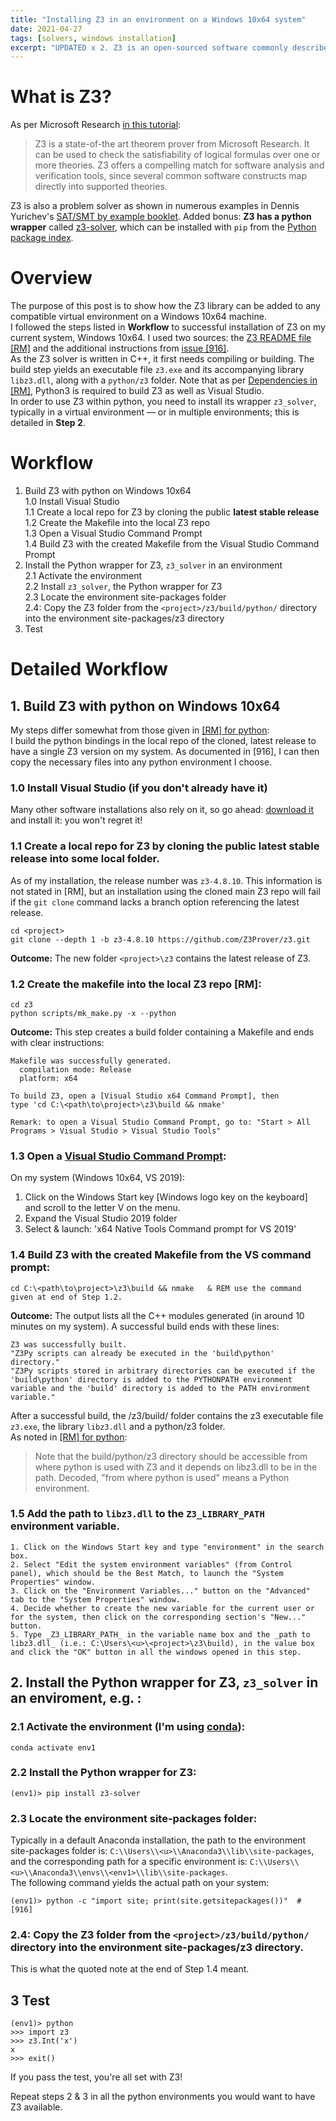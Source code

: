 ```yaml
---
title: "Installing Z3 in an environment on a Windows 10x64 system"
date: 2021-04-27
tags: [solvers, windows installation]
excerpt: "UPDATED x 2. Z3 is an open-sourced software commonly described as a 'theorem prover'. It is also a problem solver..."
---
```


# What is Z3?

As per Microsoft Research [in this tutorial](https://rise4fun.com/z3/tutorial):  
>Z3 is a state-of-the art theorem prover from Microsoft Research. It can be used to check the satisfiability of logical formulas over one or more theories. Z3 offers a compelling match for software analysis and verification tools, since several common software constructs map directly into supported theories. 

Z3 is also a problem solver as shown in numerous examples in Dennis Yurichev's [SAT/SMT by example booklet](https://yurichev.com/writings/SAT_SMT_by_example.pdf). Added bonus: __Z3 has a python wrapper__ called [z3-solver](https://github.com/Z3Prover/z3/blob/master/README.md#python), which can be installed with `pip` from the [Python package index](https://pypi.org/project/z3-solver/). 

# Overview
The purpose of this post is to show how the Z3 library can be added to any compatible virtual environment on a Windows 10x64 machine.  
I followed the steps listed in __Workflow__ to successful installation of Z3 on my current system, Windows 10x64. I used two sources: the [Z3 README file [RM]](https://github.com/Z3Prover/z3) and the additional instructions from [issue [916]](https://github.com/Z3Prover/z3/issues/916).  
As the Z3 solver is written in C++, it first needs compiling or building. The build step yields an executable file `z3.exe` and its accompanying library `libz3.dll`, along with a `python/z3` folder.  Note that as per [Dependencies in [RM]](https://github.com/Z3Prover/z3#dependencies), Python3 is required to build Z3 as well as Visual Studio.  
In order to use Z3 within python, you need to install its wrapper `z3_solver`, typically in a virtual environment &mdash; or in multiple environments; this is detailed in __Step 2__.  

# Workflow
 1. Build Z3 with python on Windows 10x64  
    1.0 Install Visual Studio  
    1.1 Create a local repo for Z3 by cloning the public __latest stable release__  
    1.2 Create the Makefile into the local Z3 repo  
    1.3 Open a Visual Studio Command Prompt  
    1.4 Build Z3 with the created Makefile from the Visual Studio Command Prompt  
 2. Install the Python wrapper for Z3, `z3_solver` in an environment    
    2.1 Activate the environment  
    2.2 Install `z3_solver`, the Python wrapper for Z3  
    2.3 Locate the environment site-packages folder  
    2.4: Copy the Z3 folder from the `<project>/z3/build/python/` directory into the <env1> environment site-packages/z3 directory  
 3. Test  

# Detailed Workflow
## 1. Build Z3 with python on Windows 10x64

My steps differ somewhat from those given in [[RM] for python](https://github.com/Z3Prover/z3#python):  
I build the python bindings in the local repo of the cloned, latest release to have a single Z3 version on my system. As documented in [916], I can then copy the necessary files into any python environment I choose.

### 1.0 Install Visual Studio (if you don't already have it)
Many other software installations also rely on it, so go ahead: [download it](https://visualstudio.microsoft.com/downloads/?utm_medium=microsoft&utm_source=docs.microsoft.com&utm_campaign=navigation+cta&utm_content=download+vs2019) and install it: you won't regret it!

### 1.1 Create a local repo for Z3 by cloning the public __latest stable release__ into some local <project> folder.
As of my installation, the release number was `z3-4.8.10`. This information is not stated in [RM], but an installation using the cloned main Z3 repo will fail if the `git clone` command lacks a branch option referencing the latest release. 
```
cd <project>
git clone --depth 1 -b z3-4.8.10 https://github.com/Z3Prover/z3.git
```
__Outcome:__ The new folder `<project>\z3` contains the latest release of Z3.  


### 1.2 Create the makefile into the local Z3 repo [RM]:  
```
cd z3
python scripts/mk_make.py -x --python
```
__Outcome:__ This step creates a build folder containing a Makefile and ends with clear instructions:
```
Makefile was successfully generated.
  compilation mode: Release
  platform: x64

To build Z3, open a [Visual Studio x64 Command Prompt], then
type 'cd C:\<path\to\project>\z3\build && nmake'

Remark: to open a Visual Studio Command Prompt, go to: "Start > All Programs > Visual Studio > Visual Studio Tools"
```
### 1.3 Open a [Visual Studio Command Prompt](https://docs.microsoft.com/en-us/visualstudio/ide/reference/command-prompt-powershell?view=vs-2019):
On my system (Windows 10x64, VS 2019):
 1. Click on the Windows Start key [Windows logo key on the keyboard] and scroll to the letter V on the menu.
 2. Expand the Visual Studio 2019 folder
 3. Select & launch: 'x64 Native Tools Command prompt for VS 2019'

### 1.4 Build Z3 with the created Makefile from the VS command prompt:
```
cd C:\<path\to\project>\z3\build && nmake   & REM use the command given at end of Step 1.2.
```  
__Outcome:__ The output lists all the C++ modules generated (in around 10 minutes on my system). A successful build ends with these lines:
```
Z3 was successfully built.
"Z3Py scripts can already be executed in the 'build\python' directory."
"Z3Py scripts stored in arbitrary directories can be executed if the 'build\python' directory is added to the PYTHONPATH environment variable and the 'build' directory is added to the PATH environment variable."
```

After a successful build, the <project>/z3/build/ folder contains the z3 executable file `z3.exe`, the library `libz3.dll` and a python/z3 folder.    
As noted in [[RM] for python](https://github.com/Z3Prover/z3#python):
> Note that the build/python/z3 directory should be accessible from where python is used with Z3 and it depends on libz3.dll to be in the path.
Decoded, "from where python is used" means a Python environment.

### 1.5 Add the path to `libz3.dll` to the `Z3_LIBRARY_PATH` environment variable.
    1. Click on the Windows Start key and type "environment" in the search box.  
    2. Select "Edit the system environment variables" (from Control panel), which should be the Best Match, to launch the "System Properties" window.
    3. Click on the "Environment Variables..." button on the "Advanced" tab to the "System Properties" window.
    4. Decide whether to create the new variable for the current user or for the system, then click on the corresponding section's "New..." button.  
    5. Type _Z3_LIBRARY_PATH_ in the variable name box and the _path to libz3.dll_ (i.e.: C:\Users\<u>\<project>\z3\build), in the value box and click the "OK" button in all the windows opened in this step.
    

## 2. Install the Python wrapper for Z3, `z3_solver` in an enviroment, e.g. <env1>:
### 2.1 Activate the environment (I'm using [conda](https://docs.conda.io/projects/conda/en/latest/user-guide/install/index.html)):
```
conda activate env1
```
### 2.2 Install the Python wrapper for Z3:
```
(env1)> pip install z3-solver
```
### 2.3 Locate the environment site-packages folder:
Typically in a default Anaconda installation, the path to the environment site-packages folder is: `C:\\Users\\<u>\\Anaconda3\\lib\\site-packages`, and the corresponding path for a specific environment is: `C:\\Users\\<u>\\Anaconda3\\envs\\<env1>\\lib\\site-packages`.  
The following command yields the actual path on your system:  
```
(env1)> python -c "import site; print(site.getsitepackages())"  # [916]
```

### 2.4: Copy the Z3 folder from the `<project>/z3/build/python/` directory into the <env1> environment site-packages/z3 directory.  
This is what the quoted note at the end of Step 1.4 meant.

## 3 Test
```
(env1)> python
>>> import z3
>>> z3.Int('x')
x
>>> exit()
```
If you pass the test, you're all set with Z3!  

Repeat steps 2 & 3 in all the python environments you would want to have Z3 available.  
